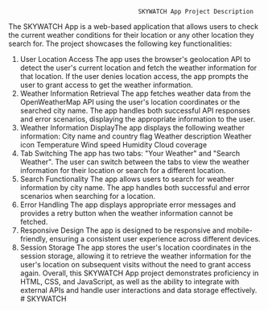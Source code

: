                                         SKYWATCH App Project Description

The SKYWATCH App is a web-based application that allows users to check the current weather conditions for their location or any other location they search for. The project showcases the following key functionalities:

1. User Location Access
   The app uses the browser's geolocation API to detect the user's current location and fetch the weather information for that location.
   If the user denies location access, the app prompts the user to grant access to get the weather information.
2. Weather Information Retrieval
   The app fetches weather data from the OpenWeatherMap API using the user's location coordinates or the searched city name.
   The app handles both successful API responses and error scenarios, displaying the appropriate information to the user.
3. Weather Information DisplayThe app displays the following weather information:
   City name and country flag
   Weather description
   Weather icon
   Temperature
   Wind speed
   Humidity
   Cloud coverage
4. Tab Switching
   The app has two tabs: "Your Weather" and "Search Weather".
   The user can switch between the tabs to view the weather information for their location or search for a different location.
5. Search Functionality
   The app allows users to search for weather information by city name.
   The app handles both successful and error scenarios when searching for a location.
6. Error Handling
   The app displays appropriate error messages and provides a retry button when the weather information cannot be fetched.
7. Responsive Design
   The app is designed to be responsive and mobile-friendly, ensuring a consistent user experience across different devices.
8. Session Storage
   The app stores the user's location coordinates in the session storage, allowing it to retrieve the weather information for the user's location on subsequent visits without the need to grant access again.
   Overall, this SKYWATCH App project demonstrates proficiency in HTML, CSS, and JavaScript, as well as the ability to integrate with external APIs and handle user interactions and data storage effectively.
#   S K Y W A T C H 
 
 
